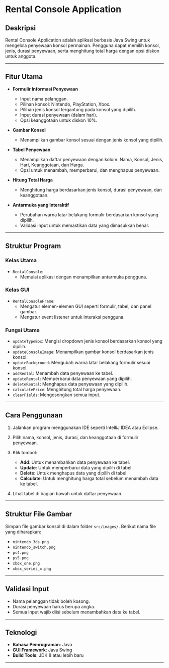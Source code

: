 # Rental Console Application

## Deskripsi
Rental Console Application adalah aplikasi berbasis Java Swing untuk mengelola penyewaan konsol permainan. Pengguna dapat memilih konsol, jenis, durasi penyewaan, serta menghitung total harga dengan opsi diskon untuk anggota.

---

## Fitur Utama
- **Formulir Informasi Penyewaan**
  - Input nama pelanggan.
  - Pilihan konsol: Nintendo, PlayStation, Xbox.
  - Pilihan jenis konsol tergantung pada konsol yang dipilih.
  - Input durasi penyewaan (dalam hari).
  - Opsi keanggotaan untuk diskon 10%.

- **Gambar Konsol**
  - Menampilkan gambar konsol sesuai dengan jenis konsol yang dipilih.

- **Tabel Penyewaan**
  - Menampilkan daftar penyewaan dengan kolom: Nama, Konsol, Jenis, Hari, Keanggotaan, dan Harga.
  - Opsi untuk menambah, memperbarui, dan menghapus penyewaan.

- **Hitung Total Harga**
  - Menghitung harga berdasarkan jenis konsol, durasi penyewaan, dan keanggotaan.

- **Antarmuka yang Interaktif**
  - Perubahan warna latar belakang formulir berdasarkan konsol yang dipilih.
  - Validasi input untuk memastikan data yang dimasukkan benar.

---

## Struktur Program
### Kelas Utama
- `RentalConsole`:
  - Memulai aplikasi dengan menampilkan antarmuka pengguna.

### Kelas GUI
- `RentalConsoleFrame`:
  - Mengatur elemen-elemen GUI seperti formulir, tabel, dan panel gambar.
  - Mengatur event listener untuk interaksi pengguna.

### Fungsi Utama
- `updateTypeBox`: Mengisi dropdown jenis konsol berdasarkan konsol yang dipilih.
- `updateConsoleImage`: Menampilkan gambar konsol berdasarkan jenis konsol.
- `updateBackground`: Mengubah warna latar belakang formulir sesuai konsol.
- `addRental`: Menambah data penyewaan ke tabel.
- `updateRental`: Memperbarui data penyewaan yang dipilih.
- `deleteRental`: Menghapus data penyewaan yang dipilih.
- `calculatePrice`: Menghitung total harga penyewaan.
- `clearFields`: Mengosongkan semua input.

---

## Cara Penggunaan
1. Jalankan program menggunakan IDE seperti IntelliJ IDEA atau Eclipse.
2. Pilih nama, konsol, jenis, durasi, dan keanggotaan di formulir penyewaan.
3. Klik tombol:
   - **Add**: Untuk menambahkan data penyewaan ke tabel.
   - **Update**: Untuk memperbarui data yang dipilih di tabel.
   - **Delete**: Untuk menghapus data yang dipilih di tabel.
   - **Calculate**: Untuk menghitung harga total sebelum menambah data ke tabel.

4. Lihat tabel di bagian bawah untuk daftar penyewaan.

---

## Struktur File Gambar
Simpan file gambar konsol di dalam folder `src/images/`. Berikut nama file yang diharapkan:
- `nintendo_3ds.png`
- `nintendo_switch.png`
- `ps4.png`
- `ps5.png`
- `xbox_one.png`
- `xbox_series_x.png`

---

## Validasi Input
- Nama pelanggan tidak boleh kosong.
- Durasi penyewaan harus berupa angka.
- Semua input wajib diisi sebelum menambahkan data ke tabel.

---

## Teknologi
- **Bahasa Pemrograman**: Java
- **GUI Framework**: Java Swing
- **Build Tools**: JDK 8 atau lebih baru

---

